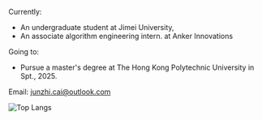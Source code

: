 Currently:

* An undergraduate student at Jimei University,
* An associate algorithm engineering intern. at Anker Innovations


Going to:
* Pursue a master's degree at The Hong Kong Polytechnic University in Spt., 2025.

Email: junzhi.cai@outlook.com

![Top Langs](https://github-readme-stats.vercel.app/api/top-langs/?username=EthanNCai&layout=compact)

